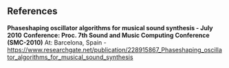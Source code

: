 ## References

**Phaseshaping oscillator algorithms for musical sound synthesis - July 2010**
__Conference: Proc. 7th Sound and Music Computing Conference (SMC-2010)__
At: Barcelona, Spain - https://www.researchgate.net/publication/228915867_Phaseshaping_oscillator_algorithms_for_musical_sound_synthesis
